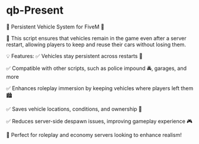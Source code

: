 # qb-Present
 🚗 Persistent Vehicle System for FiveM 🚗

🔹 This script ensures that vehicles remain in the game even after a server restart, allowing players to keep and reuse their cars without losing them.

💡 Features:
✅ Vehicles stay persistent across restarts 🚀

✅ Compatible with other scripts, such as police impound 🚔, garages, and more

✅ Enhances roleplay immersion by keeping vehicles where players left them 🏙️

✅ Saves vehicle locations, conditions, and ownership 🔧

✅ Reduces server-side despawn issues, improving gameplay experience 🎮

🔗 Perfect for roleplay and economy servers looking to enhance realism!
